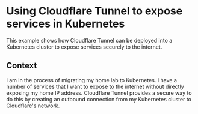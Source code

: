 # Using Cloudflare Tunnel to expose services in Kubernetes

This example shows how Cloudflare Tunnel can be deployed into a Kubernetes cluster to expose services securely to the internet.

## Context

I am in the process of migrating my home lab to Kubernetes. I have a number of services that I want to expose to the internet without directly exposing my home IP address. Cloudflare Tunnel provides a secure way to do this by creating an outbound connection from my Kubernetes cluster to Cloudflare's network.
